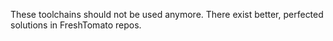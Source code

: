 These toolchains should not be used anymore. There exist better, perfected solutions in FreshTomato repos.
